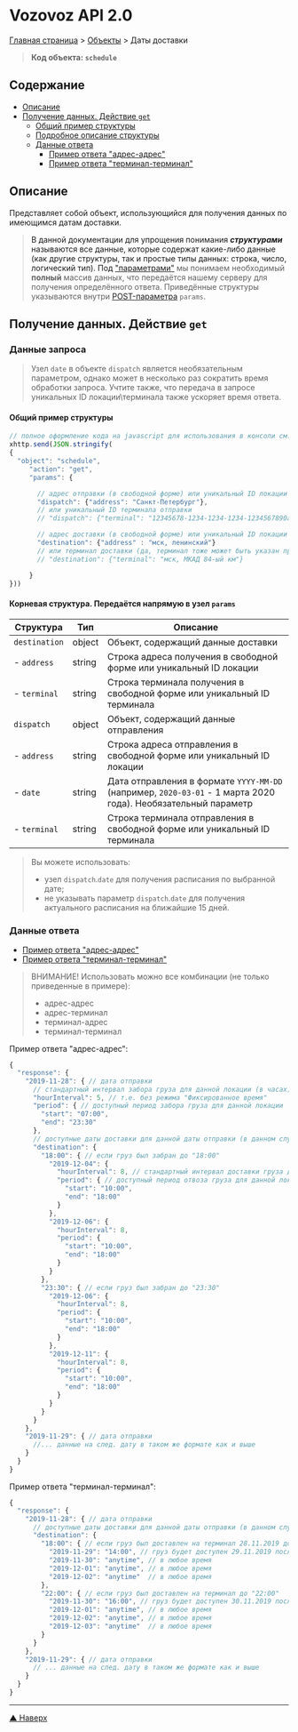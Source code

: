 # <a name="up"/>Vozovoz API 2.0

[Главная страница](/README.md) > [Объекты](index.md) > Даты доставки


> **Код объекта: `schedule`**

## Содержание

* [Описание](#description)
* [Получение данных. Действие `get`](#get)
    * [Общий пример структуры](#get-example)
    * [Подробное описание структуры](#get-struct)
    * [Данные ответа](#get-response)
        * [Пример ответа "адрес-адрес"](#get-response-example-addr-addr)
        * [Пример ответа "терминал-терминал"](#get-response-example-term-term)


## <a name="description"/>Описание

Представляет собой объект, использующийся для получения данных по имеющимся датам доставки.

> В данной документации для упрощения понимания **_структурами_** называются все данные, которые содержат какие-либо данные
> (как другие структуры, так и простые типы данных: строка, число, логический тип).
> Под ["параметрами"](../params/index.md) мы понимаем необходимый **полный** массив данных, что передаётся нашему серверу
> для получения определённого ответа. Приведённые структуры указываются внутри [POST-параметра](../params/post.md) `params`.


## <a name="get"/>Получение данных. Действие `get`


### <a name="get-get"/>Данные запроса

> Узел `date` в объекте `dispatch` является необязательным параметром, однако может в несколько раз сократить время обработки запроса.
> Учтите также, что передача в запросе уникальных ID локации\терминала также ускоряет время ответа.

#### <a name="get-example"/>Общий пример структуры

```javascript
// полное оформление кода на javascript для использования в консоли см. в разделе "Быстрый старт"
xhttp.send(JSON.stringify(
{
  "object": "schedule",
     "action": "get",
     "params": {

       // адрес отправки (в свободной форме) или уникальный ID локации
       "dispatch": {"address": "Санкт-Петербург"},
       // или уникальный ID терминала отправки
       // "dispatch": {"terminal": "12345678-1234-1234-1234-1234567890ab"},

       // адрес доставки (в свободной форме) или уникальный ID локации
       "destination": {"address" : "мск, ленинский"}
       // или терминал доставки (да, терминал тоже может быть указан простым текстом)
       // "destination": {"terminal": "мск, МКАД 84-ый км"}

     }
}))
```

#### <a name="get-struct"/>Корневая структура. Передаётся напрямую в узел `params`

| Структура     | Тип       | Описание |
| ---------     | ---       | -------- |
| `destination` | object    | Объект, содержащий данные доставки |
| - `address`   | string    | Строка адреса получения в свободной форме или уникальный ID локации |
| - `terminal`  | string    | Строка терминала получения в свободной форме или уникальный ID терминала |
| `dispatch`    | object    | Объект, содержащий данные отправления |
| - `address`   | string    | Строка адреса отправления в свободной форме или уникальный ID локации |
| - `date`      | string    | Дата отправления в формате `YYYY-MM-DD` (например, `2020-03-01` - 1 марта 2020 года). Необязательный параметр |
| - `terminal`  | string    | Строка терминала отправления в свободной форме или уникальный ID терминала |

>Вы можете использовать:
>* узел `dispatch`.`date` для получения расписания по выбранной дате;
>* не указывать параметр `dispatch`.`date` для получения актуального расписания на ближайшие 15 дней.


### <a name="get-response"/>Данные ответа

* [Пример ответа "адрес-адрес"](#get-response-example-addr-addr)
* [Пример ответа "терминал-терминал"](#get-response-example-term-term)

> ВНИМАНИЕ! Использовать можно все комбинации (не только приведенные в примере):
> - адрес-адрес
> - адрес-терминал
> - терминал-адрес
> - терминал-терминал

<a name="get-response-example-addr-addr"/>Пример ответа "адрес-адрес":

```javascript
{
  "response": {
    "2019-11-28": { // дата отправки
      // стандартный интервал забора груза для данной локации (в часах)
      "hourInterval": 5, // т.е. без режима "Фиксированное время"
      "period": { // доступный период забора груза для данной локации
        "start": "07:00",
        "end": "23:30"
      },
      // доступные даты доставки для данной даты отправки (в данном случае "2019-11-28")
      "destination": {
        "18:00": { // если груз был забран до "18:00"
          "2019-12-04": {
            "hourInterval": 8, // стандартный интервал доставки груза для данной локации (в часах)
            "period": { // доступный период отвоза груза для данной локации
              "start": "10:00",
              "end": "18:00"
            }
          },
          "2019-12-06": {
            "hourInterval": 8,
            "period": {
              "start": "10:00",
              "end": "18:00"
            }
          }
        },
        "23:30": { // если груз был забран до "23:30"
          "2019-12-06": {
            "hourInterval": 8,
            "period": {
              "start": "10:00",
              "end": "18:00"
            }
          },
          "2019-12-11": {
            "hourInterval": 8,
            "period": {
              "start": "10:00",
              "end": "18:00"
            }
          }
        }
      }
    },
    "2019-11-29": { // дата отправки
      //... данные на след. дату в таком же формате как и выше
    }
  }
}
```

<a name="get-response-example-term-term"/>Пример ответа "терминал-терминал":

```javascript
{
  "response": {
    "2019-11-28": { // дата отправки
      // доступные даты доставки для данной даты отправки (в данном случае "2019-11-28")
      "destination": {
        "18:00": { // если груз был доставлен на терминал 28.11.2019 до "18:00"
          "2019-11-29": "14:00", // груз будет доступен 29.11.2019 после "14:00"
          "2019-11-30": "anytime", // в любое время
          "2019-12-01": "anytime", // в любое время
          "2019-12-02": "anytime"  // в любое время
        },
        "22:00": { // если груз был доставлен на терминал до "22:00"
          "2019-11-30": "16:00", // груз будет доступен 30.11.2019 после "16:00"
          "2019-12-01": "anytime", // в любое время
          "2019-12-02": "anytime", // в любое время
          "2019-12-03": "anytime"  // в любое время
        }
      }
    },
    "2019-11-29": { // дата отправки
      // ... данные на след. дату в таком же формате как и выше
    }
  }
}
```

***
[▲ Наверх](#up)
